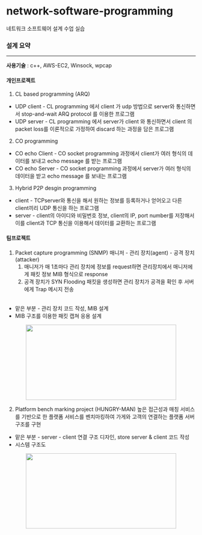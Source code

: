 # network-software-programming
네트워크 소프트웨어 설계 수업 실습


### 설계 요약
-----

**사용기술** : c++, AWS-EC2, Winsock, wpcap


#### 개인프로젝트
1. CL based programming (ARQ)
  * UDP client - CL programming 에서 client 가 udp 방법으로 server와 통신하면서 stop-and-wait ARQ protocol 를 이용한 프로그램
  * UDP server - CL programming 에서 server가 client 와 통신하면서 client 의 packet loss를 이론적으로 가정하여 discard 하는 과정을 담은 프로그램
  
   
2. CO programming
  * CO echo Client - CO socket programming 과정에서 client가 여러 형식의 데이터를 보내고 echo message 를 받는 프로그램
  * CO echo Server - CO socket programming 과정에서 server가 여러 형식의 데이터을 받고 echo message 를 보내는 프로그램
  
   
3. Hybrid P2P desgin programming
  * client - TCPserver와 통신을 해서 원하는 정보를 등록하거나 얻어오고 다른 client끼리 UDP 통신을 하는 프로그램
  * server - client의 아이디와 비밀번호 정보, client의 IP, port number를 저장해서 이를 client과 TCP 통신을 이용해서 데이터를 교환하는 프로그램

   
#### 팀프로젝트
1. Packet capture programming (SNMP)
   매니저 - 관리 장치(agent) - 공격 장치(attacker)
   1. 매니저가 매 1초마다 관리 장치에 정보를 request하면 관리장치에서 매니저에게 패킷 정보 MIB 형식으로 response
   2. 공격 장치가 SYN Flooding 패킷을 생성하면 관리 장치가 공격을 확인 후 서버에게 Trap 메시지 전송
   </br>
   
  * 맡은 부분 - 관리 장치 코드 작성, MIB 설계
  * MIB 구조를 이용한 패킷 캡쳐 응용 설계
   <center><img src = "https://user-images.githubusercontent.com/52434154/117517489-234cd780-afd7-11eb-8611-1619fce9c9e1.PNG" width = "400" height = "200"></center>
  
   
2. Platform bench marking project (HUNGRY-MAN) 
   높은 접근성과 매칭 서비스를 기반으로 한 플랫폼 서비스를 벤치마킹하여 가게와 고객의 연결하는 플랫폼 서버 구조를 구현
   </br>
   
  * 맡은 부분 - server - client 연결 구조 디자인, store server & client 코드 작성
  * 시스템 구조도
   <center><img src = "https://user-images.githubusercontent.com/52434154/117518024-31035c80-afd9-11eb-951f-18539ac72032.png" width = "400" height = "200"></center>
   
